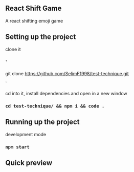 ## React Shift Game

A react shifting emoji game

## Setting up the project

clone it

### `
git clone https://github.com/SelimF1998/test-technique.git

`

cd into it, install dependencies and open in a new window

### `cd test-technique/ && npm i && code .`

## Running up the project

development mode

### `npm start`

## Quick preview


